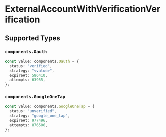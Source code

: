 # ExternalAccountWithVerificationVerification


## Supported Types

### `components.Oauth`

```typescript
const value: components.Oauth = {
  status: "verified",
  strategy: "<value>",
  expireAt: 586410,
  attempts: 63955,
};
```

### `components.GoogleOneTap`

```typescript
const value: components.GoogleOneTap = {
  status: "unverified",
  strategy: "google_one_tap",
  expireAt: 977496,
  attempts: 876506,
};
```

